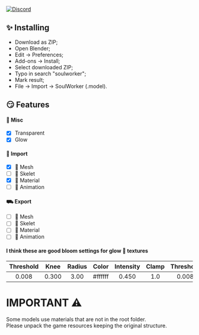 [![Discord](https://img.shields.io/discord/606442027873206292?style=for-the-badge&label=Discor%20server)](http://discord.gg/SequFJP)

## ✨ Installing

- Download as ZIP;
- Open Blender;
- Edit -> Preferences;
- Add-ons -> Install;
- Select downloaded ZIP;
- Typo in search "soulworker";
- Mark result;
- File -> Import -> SoulWorker (.model).

## 😏 Features

#### 🦉 Misc

- [x] Transparent
- [x] Glow

#### 🚚 Import

- [x] 👾 Mesh
- [ ] 👻 Skelet
- [x] 🤡 Material
- [ ] 💃 Animation

#### ⛟ Export

- [ ] 👾 Mesh
- [ ] 👻 Skelet
- [ ] 🤡 Material
- [ ] 💃 Animation

#### I think these are good bloom settings for glow 🔮 textures

| Threshold | Knee  | Radius |  Color  | Intensity | Clamp | Threshold |
| :-------: | :---: | :----: | :-----: | :-------: | :---: | :-------: |
|   0.008   | 0.300 |  3.00  | #ffffff |   0.450   |  1.0  |   0.008   |

# IMPORTANT ⚠️

Some models use materials that are not in the root folder.\
Please unpack the game resources keeping the original structure.
